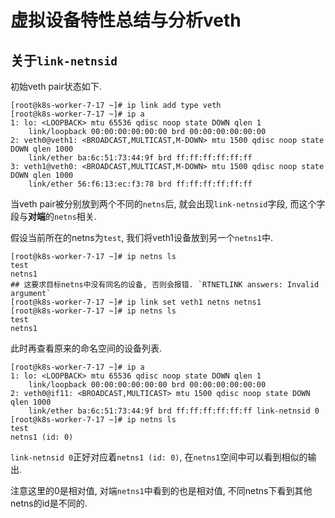 # 虚拟设备特性总结与分析veth

## 关于`link-netnsid`

初始veth pair状态如下.

```log
[root@k8s-worker-7-17 ~]# ip link add type veth
[root@k8s-worker-7-17 ~]# ip a
1: lo: <LOOPBACK> mtu 65536 qdisc noop state DOWN qlen 1
    link/loopback 00:00:00:00:00:00 brd 00:00:00:00:00:00
2: veth0@veth1: <BROADCAST,MULTICAST,M-DOWN> mtu 1500 qdisc noop state DOWN qlen 1000
    link/ether ba:6c:51:73:44:9f brd ff:ff:ff:ff:ff:ff
3: veth1@veth0: <BROADCAST,MULTICAST,M-DOWN> mtu 1500 qdisc noop state DOWN qlen 1000
    link/ether 56:f6:13:ec:f3:78 brd ff:ff:ff:ff:ff:ff
```

当veth pair被分别放到两个不同的`netns`后, 就会出现`link-netnsid`字段, 而这个字段与**对端**的`netns`相关.

假设当前所在的netns为`test`, 我们将veth1设备放到另一个`netns1`中. 

```log
[root@k8s-worker-7-17 ~]# ip netns ls
test
netns1
## 这要求目标netns中没有同名的设备, 否则会报错. `RTNETLINK answers: Invalid argument`
[root@k8s-worker-7-17 ~]# ip link set veth1 netns netns1
[root@k8s-worker-7-17 ~]# ip netns ls
test
netns1
```

此时再查看原来的命名空间的设备列表.

```log
[root@k8s-worker-7-17 ~]# ip a
1: lo: <LOOPBACK> mtu 65536 qdisc noop state DOWN qlen 1
    link/loopback 00:00:00:00:00:00 brd 00:00:00:00:00:00
2: veth0@if11: <BROADCAST,MULTICAST> mtu 1500 qdisc noop state DOWN qlen 1000
    link/ether ba:6c:51:73:44:9f brd ff:ff:ff:ff:ff:ff link-netnsid 0
[root@k8s-worker-7-17 ~]# ip netns ls
test
netns1 (id: 0)
```

`link-netnsid 0`正好对应着`netns1 (id: 0)`, 在`netns1`空间中可以看到相似的输出.

注意这里的0是相对值, 对端`netns1`中看到的也是相对值, 不同netns下看到其他netns的id是不同的.
